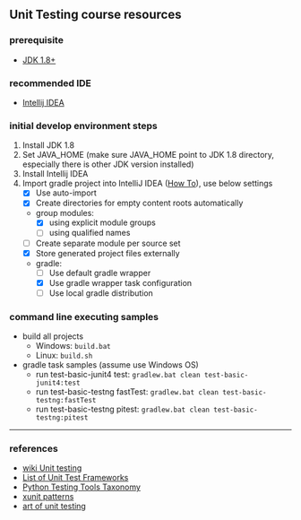 ## Unit Testing course resources

### prerequisite
* [JDK 1.8+](http://www.oracle.com/technetwork/java/javase/downloads/jdk8-downloads-2133151.html)

### recommended IDE
* [Intellij IDEA](https://www.jetbrains.com/idea/download/#section=windows)

### initial develop environment steps

1. Install JDK 1.8
2. Set JAVA_HOME (make sure JAVA_HOME point to JDK 1.8 directory, especially there is other JDK version installed)
3. Install Intellij IDEA
6. Import gradle project into IntelliJ IDEA ([How To](https://www.jetbrains.com/help/idea/2018.2/gradle.html#gradle_import)), use below settings
    * [x] Use auto-import
    * [x] Create directories for empty content roots automatically
    * group modules:
        * [x] using explicit module groups
        * [ ] using qualified names
    * [ ] Create separate module per source set
    * [x] Store generated project files externally
    * gradle:
        * [ ] Use default gradle wrapper
        * [x] Use gradle wrapper task configuration
        * [ ] Use local gradle distribution

### command line executing samples

* build all projects
  * Windows: `build.bat`
  * Linux: `build.sh`
* gradle task samples (assume use Windows OS)
  * run test-basic-junit4 test: `gradlew.bat clean test-basic-junit4:test`
  * run test-basic-testng fastTest: `gradlew.bat clean test-basic-testng:fastTest`
  * run test-basic-testng pitest: `gradlew.bat clean test-basic-testng:pitest`


---

### references
* [wiki Unit testing](https://en.wikipedia.org/wiki/Unit_testing)
* [List of Unit Test Frameworks](https://en.wikipedia.org/wiki/List_of_unit_testing_frameworks)
* [Python Testing Tools Taxonomy](https://wiki.python.org/moin/PythonTestingToolsTaxonomy)
* [xunit patterns](http://xunitpatterns.com/)
* [art of unit testing](http://artofunittesting.com/)

